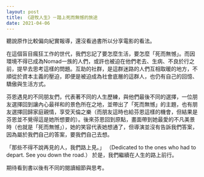 ```yaml
---
layout: post
title: 《遊牧人生》－踏上死而無憾的旅途
date: 2021-04-06
---
```

聽說原作比較偏向紀實報導，還沒看過書所以分享電影的看法。  

在這個盲目瘋狂工作的世代，我們忘記了要怎麼生活，要怎麼「死而無憾」。而因環境不得已成為Nomad一族的人們，或許也被迫在他們老去、生病、不良於行之前，提早去思考這樣的問題。互助的社群，是這群迷路的人們互相取暖的地方，不順從於資本主義的壓迫，即便是被迫成為社會底層的這群人，也仍有自己的回憶、驕傲與生活方式。  

芬恩遇見的不同朋友們，代表著不同的人生歷練，與他們最後不同的選擇，一位朋友選擇回到讓內心最祥和的景色所在之地，並帶出了「死而無憾」的主題，也有朋友選擇回歸家庭親情，享受天倫之樂（而朋友這時也給芬恩這樣的機會，但結果是芬恩並不覺得這是她所想要的）。後來芬恩回到原點，畫面帶到她最愛的不凡美景時（也就是「死而無憾」），她的笑容代表她想通了，但導演並沒有告訴我們答案，因為屬於我們自己的答案，要我們自己去想。  

「那些不得不說再見的人，我們路上見。」 
（Dedicated to the ones who had to depart. See you down the road.）
於是，我們繼續在人生的路上前行。  

期待看到書以後有不同的閱讀細節與思考。